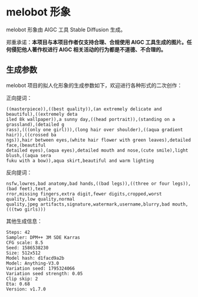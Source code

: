 # melobot 形象

melobot 形象由 AIGC 工具 Stable Diffusion 生成。

郑重承诺：**本项目与本项目作者仅支持合理、合规使用 AIGC 工具生成的图片。任何侵犯他人著作权进行 AIGC 相关活动的行为都是不道德、不合理的。**

## 生成参数

melobot 项目的拟人化形象的生成参数如下，欢迎进行各种形式的二次创作：

正向提词：
```
((masterpiece)),((best quality)),(an extremely delicate and beautiful),((extremely deta
iled 8k wallpaper)),a sunny day,((head portrait)),(standing on a grassland),(detailed g
rass),(((only one girl))),(long hair over shoulder),((aqua gradient hair)),((crossed ba
ngs)),hair between eyes,(white hair flower with green leaves),detailed face,(beautiful 
detailed eyes),(aqua eyes),detailed mouth and nose,(cute smile),light blush,((aqua sera
fuku with a bow)),aqua skirt,beautiful and warm lighting
```

反向提词：
```
nsfw,lowres,bad anatomy,bad hands,((bad legs)),((three or four legs)),(bad feet),text,e
rror,missing fingers,extra digit,fewer digits,cropped,worst quality,low quality,normal 
quality,jpeg artifacts,signature,watermark,username,blurry,bad mouth,(((two girls)))
```

其他生成信息：
```
Steps: 42
Sampler: DPM++ 3M SDE Karras
CFG scale: 8.5
Seed: 1586538230
Size: 512x512
Model hash: d1facd9a2b
Model: Anything-V3.0
Variation seed: 1795324066
Variation seed strength: 0.05
Clip skip: 2
Eta: 0.68
Version: v1.7.0
```
